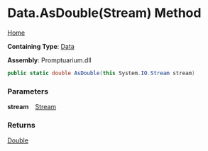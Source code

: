 # Data\.AsDouble\(Stream\) Method

[Home](../../../README.md)

**Containing Type**: [Data](../README.md)

**Assembly**: Promptuarium\.dll

```csharp
public static double AsDouble(this System.IO.Stream stream)
```

### Parameters

**stream** &ensp; [Stream](https://docs.microsoft.com/en-us/dotnet/api/system.io.stream)

### Returns

[Double](https://docs.microsoft.com/en-us/dotnet/api/system.double)


